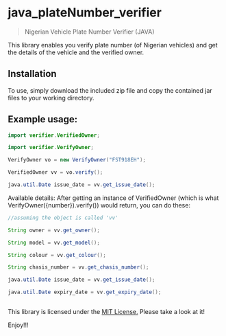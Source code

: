 # java_plateNumber_verifier
> Nigerian Vehicle Plate Number Verifier (JAVA)

This library enables you verify plate number (of Nigerian vehicles) and get the details
of the vehicle and the verified owner.

## Installation

To use, simply download the included zip file and copy the contained jar files to your working directory.


## Example usage:
```java
import verifier.VerifiedOwner;

import verifier.VerifyOwner;

VerifyOwner vo = new VerifyOwner("FST918EH");

VerifiedOwner vv = vo.verify();

java.util.Date issue_date = vv.get_issue_date();
```

Available details:
After getting an instance of VerifiedOwner (which is what VerifyOwner({number}).verify()) would return, you can do these:

```java
//assuming the object is called 'vv'

String owner = vv.get_owner();

String model = vv.get_model();

String colour = vv.get_colour();

String chasis_number = vv.get_chasis_number();

java.util.Date issue_date = vv.get_issue_date();

java.util.Date expiry_date = vv.get_expiry_date();
  
```


This library is licensed under the <a href="https://github.com/yusufoguntola/JavaNumberVerifier/blob/master/LICENSE.txt">MIT License.</a> Please take a look at it!


Enjoy!!!
